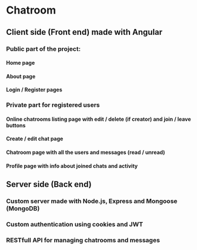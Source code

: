 # Chatroom
## Client side (Front end) made with Angular
### Public part of the project:
#### Home page
#### About page
#### Login / Register pages

### Private part for registered users
#### Online chatrooms listing page with edit / delete (if creator) and join / leave buttons
#### Create / edit chat page
#### Chatroom page with all the users and messages (read / unread)
#### Profile page with info about joined chats and activity

## Server side (Back end)
### Custom server made with Node.js, Express and Mongoose (MongoDB)
### Custom authentication using cookies and JWT
### RESTfull API for managing chatrooms and messages
